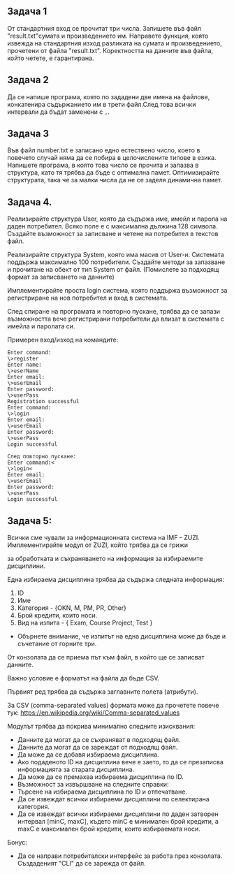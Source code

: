 ## Задача 1
От стандартния вход се прочитат три числа. Запишете във файл "result.txt"сумата и произведението им.
Направете функция, която извежда на стандартния изход разликата на сумата и произведението, прочетени от файла "result.txt".
Коректността на данните във файла, който четете, е гарантирана.

## Задача 2
Да се напише програма, която по зададени две имена на файлове, конкатенира съдържанието им в трети файл.След това всички интервали да бъдат заменени с `,`.

## Задача 3
Във файл number.txt е записано едно естествено число, което в повечето случай няма да се побира в целочислените типове в езика. Напишете програма, в която това число се прочита и запазва в структура, като тя трябва да бъде с оптимална памет. Оптимизирайте структурата, така че за малки числа да не се заделя динамична памет.

<!-- Да се напише програма, която проверява дали даден файл съществува в подразбиращата се директория.
 Hint:
-->
## Задача 4. 
Реализирайте структура User, която да съдържа име, имейл и парола на даден потребител. Всяко поле е с максимална дължина 128 символа. Създайте възможност за записване и четене на потребител в текстов файл.

Реализирайте структура System, която има масив от User-и. Системата поддържа максимално 100 потребители. Създайте методи за запазване и прочитане на обект от тип System от файл. (Помислете за подходящ формат за записването на данните)

Имплементирайте проста login система, която поддържа възможност за регистриране на нов потребител и вход в системата.

След спиране на програмата и повторно пускане, трябва да се запази възможността вече регистрирани потребители да влизат в системата с имейла и паролата си.

Примерен вход/изход на командите:

```
Enter command:
\>register
Enter name:
\>userName
Enter email:
\>userEmail
Enter password:
\>userPass
Registration successful
Enter command:
\>login
Enter email:
\>userEmail
Enter password:
\>userPass
Login successful

След повторно пускане:
Enter command:<
\>login<
Enter email:
\>userEmail
Enter password:
\>userPass
Login successful
```
## Задача 5:
Всички сме чували за информационната система на IMF - ZUZI.
Имплементирайте модул от ZUZI, който трябва да се грижи

за обработката и съхраняването на информация за избираемите дисциплини.

Една избираема дисциплина трябва да съдържа следната информация:

1. ID
2. Име
3. Категория - {OKN, M, PM, PR, Other}
4. Брой кредити, които носи.
5. Вид на изпита - { Exam, Course Project, Test }

* Обърнете внимание, че изпитът на една дисциплина може да бъде и съчетание от горните три.

От конзолата да се приема път към файл, в който ще се записват данните.

Важно условие е форматът на файла да бъде CSV.

Първият ред трябва да съдържа заглавните полета (атрибути).

За CSV (comma-separated values) формата може да прочетете повече тук: https://en.wikipedia.org/wiki/Comma-separated_values

Модулът трябва да покрива минимално следните изисквания:

* Данните да могат да се съхраняват в подходящ файл.
* Данните да могат да се зареждат от подходящ файл.
* Да може да се добавя избираема дисциплина.
* Ако подаденото ID на дисциплина вече е заето, то да се презаписва информацията за старата дисциплина.
* Да може да се премахва избираема дисциплина по ID.
* Възможност за извършване на следните справки:
* Търсене на избираема дисциплина по ID и отпечатване.
* Да се извеждат всички избираеми дисциплини по селектирана категория.
* Да се извеждат всички избираеми дисциплини по даден затворен интервал [minC, maxC], където minC e минимален брой кредити, а maxC е максимален брой кредити, които избираемата носи.

Бонус:
* Да се направи потребиталски интерфейс за работа през конзолата. Създаденият "CLI" да се зарежда от файл.